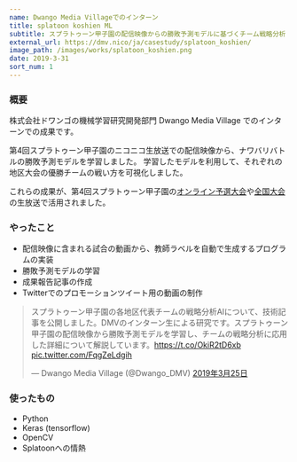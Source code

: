 ```yaml
---
name: Dwango Media Villageでのインターン
title: splatoon koshien ML
subtitle: スプラトゥーン甲子園の配信映像からの勝敗予測モデルに基づくチーム戦略分析
external_url: https://dmv.nico/ja/casestudy/splatoon_koshien/
image_path: /images/works/splatoon_koshien.png
date: 2019-3-31
sort_num: 1
---
```


### 概要
株式会社ドワンゴの機械学習研究開発部門 Dwango Media Village でのインターンでの成果です。

第4回スプラトゥーン甲子園のニコニコ生放送での配信映像から、ナワバリバトルの勝敗予測モデルを学習しました。
学習したモデルを利用して、それぞれの地区大会の優勝チームの戦い方を可視化しました。

これらの成果が、第4回スプラトゥーン甲子園の[オンライン予選大会](https://live2.nicovideo.jp/watch/lv317002843#3:42:40)や[全国大会](https://live2.nicovideo.jp/watch/lv317362484#5:21:40)の生放送で活用されました。

### やったこと
- 配信映像に含まれる試合の動画から、教師ラベルを自動で生成するプログラムの実装
- 勝敗予測モデルの学習
- 成果報告記事の作成
- Twitterでのプロモーションツイート用の動画の制作
<blockquote class="twitter-tweet" data-lang="ja" data-link-color="#E81C4F"><p lang="ja" dir="ltr">スプラトゥーン甲子園の各地区代表チームの戦略分析AIについて、技術記事を公開しました。DMVのインターン生による研究です。スプラトゥーン甲子園の配信映像から勝敗予測モデルを学習し、チームの戦略分析に応用した詳細について解説しています。<a href="https://t.co/OkiR2tD6xb">https://t.co/OkiR2tD6xb</a> <a href="https://t.co/FqgZeLdgih">pic.twitter.com/FqgZeLdgih</a></p>&mdash; Dwango Media Village (@Dwango_DMV) <a href="https://twitter.com/Dwango_DMV/status/1110097123301687298?ref_src=twsrc%5Etfw">2019年3月25日</a></blockquote> <script async src="https://platform.twitter.com/widgets.js" charset="utf-8"></script>

### 使ったもの
- Python
- Keras (tensorflow)
- OpenCV
- Splatoonへの情熱
